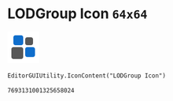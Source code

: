# LODGroup Icon `64x64`
<img src="/img/LODGroup%20Icon.png" width=64 height=64>

``` CSharp
EditorGUIUtility.IconContent("LODGroup Icon")
```
```
7693131001325658024
```
